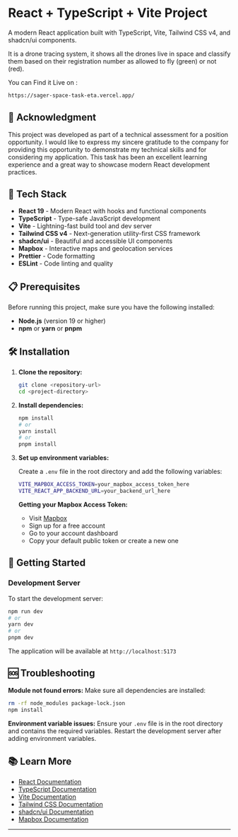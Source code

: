 # React + TypeScript + Vite Project

A modern React application built with TypeScript, Vite, Tailwind CSS v4, and shadcn/ui components.

It is a drone tracing system, it shows all the drones live in space and
classify them based on their registration number as allowed to fly (green) or not (red).

You can Find it Live on :

```bash
https://sager-space-task-eta.vercel.app/
```

## 🙏 Acknowledgment

This project was developed as part of a technical assessment for a position opportunity. I would like to express my sincere gratitude to the company for providing this opportunity to demonstrate my technical skills and for considering my application. This task has been an excellent learning experience and a great way to showcase modern React development practices.

## 🚀 Tech Stack

- **React 19** - Modern React with hooks and functional components
- **TypeScript** - Type-safe JavaScript development
- **Vite** - Lightning-fast build tool and dev server
- **Tailwind CSS v4** - Next-generation utility-first CSS framework
- **shadcn/ui** - Beautiful and accessible UI components
- **Mapbox** - Interactive maps and geolocation services
- **Prettier** - Code formatting
- **ESLint** - Code linting and quality

## 📋 Prerequisites

Before running this project, make sure you have the following installed:

- **Node.js** (version 19 or higher)
- **npm** or **yarn** or **pnpm**

## 🛠️ Installation

1. **Clone the repository:**

   ```bash
   git clone <repository-url>
   cd <project-directory>
   ```

2. **Install dependencies:**

   ```bash
   npm install
   # or
   yarn install
   # or
   pnpm install
   ```

3. **Set up environment variables:**

   Create a `.env` file in the root directory and add the following variables:

   ```bash
   VITE_MAPBOX_ACCESS_TOKEN=your_mapbox_access_token_here
   VITE_REACT_APP_BACKEND_URL=your_backend_url_here
   ```

   **Getting your Mapbox Access Token:**
   - Visit [Mapbox](https://www.mapbox.com/)
   - Sign up for a free account
   - Go to your account dashboard
   - Copy your default public token or create a new one

## 🚀 Getting Started

### Development Server

To start the development server:

```bash
npm run dev
# or
yarn dev
# or
pnpm dev
```

The application will be available at `http://localhost:5173`

## 🆘 Troubleshooting

**Module not found errors:** Make sure all dependencies are installed:

```bash
rm -rf node_modules package-lock.json
npm install
```

**Environment variable issues:** Ensure your `.env` file is in the root directory and contains the required variables. Restart the development server after adding environment variables.

## 📚 Learn More

- [React Documentation](https://reactjs.org/)
- [TypeScript Documentation](https://www.typescriptlang.org/)
- [Vite Documentation](https://vitejs.dev/)
- [Tailwind CSS Documentation](https://tailwindcss.com/)
- [shadcn/ui Documentation](https://ui.shadcn.com/)
- [Mapbox Documentation](https://docs.mapbox.com/)

---
